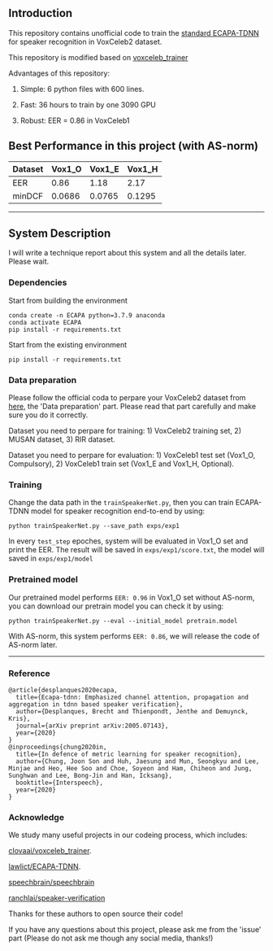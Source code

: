 ## Introduction

This repository contains unofficial code to train the [standard ECAPA-TDNN](https://arxiv.org/pdf/2005.07143.pdf) for speaker recognition in VoxCeleb2 dataset.

This repository is modified based on [voxceleb_trainer](https://github.com/clovaai/voxceleb_trainer)

Advantages of this repository: 

1) Simple: 6 python files with 600 lines.

2) Fast:  36 hours to train by one 3090 GPU 

3) Robust: EER = 0.86 in VoxCeleb1

## Best Performance in this project (with AS-norm)

| Dataset |  Vox1_O  |  Vox1_E  |  Vox1_H  |
| ------- |  ------  |  ------  |  ------  |
|  EER    |   0.86   |  1.18    |  2.17    |
|  minDCF |  0.0686  | 0.0765   |  0.1295  |

***

## System Description

I will write a technique report about this system and all the details later. Please wait.

### Dependencies

Start from building the environment
```
conda create -n ECAPA python=3.7.9 anaconda
conda activate ECAPA
pip install -r requirements.txt
```

Start from the existing environment
```
pip install -r requirements.txt
```

### Data preparation

Please follow the official coda to perpare your VoxCeleb2 dataset from [here](https://github.com/clovaai/voxceleb_trainer), the 'Data preparation' part. Please read that part carefully and make sure you do it correctly.

Dataset you need to perpare for training: 1) VoxCeleb2 training set, 2) MUSAN dataset, 3) RIR dataset.

Dataset you need to perpare for evaluation: 1) VoxCeleb1 test set (Vox1_O, Compulsory), 2) VoxCeleb1 train set (Vox1_E and Vox1_H, Optional).

### Training

Change the data path in the `trainSpeakerNet.py`, then you can train ECAPA-TDNN model for speaker recognition end-to-end by using:

```
python trainSpeakerNet.py --save_path exps/exp1 
```

In every `test_step` epoches, system will be evaluated in Vox1_O set and print the EER. The result will be saved in `exps/exp1/score.txt`, the model will saved in `exps/exp1/model`

### Pretrained model

Our pretrained model performs `EER: 0.96` in Vox1_O set without AS-norm, you can download our pretrain model you can check it by using: 
```
python trainSpeakerNet.py --eval --initial_model pretrain.model
```

With AS-norm, this system performs `EER: 0.86`, we will release the code of AS-norm later.

***


### Reference

```
@article{desplanques2020ecapa,
  title={Ecapa-tdnn: Emphasized channel attention, propagation and aggregation in tdnn based speaker verification},
  author={Desplanques, Brecht and Thienpondt, Jenthe and Demuynck, Kris},
  journal={arXiv preprint arXiv:2005.07143},
  year={2020}
}
@inproceedings{chung2020in,
  title={In defence of metric learning for speaker recognition},
  author={Chung, Joon Son and Huh, Jaesung and Mun, Seongkyu and Lee, Minjae and Heo, Hee Soo and Choe, Soyeon and Ham, Chiheon and Jung, Sunghwan and Lee, Bong-Jin and Han, Icksang},
  booktitle={Interspeech},
  year={2020}
}
```

### Acknowledge

We study many useful projects in our codeing process, which includes:

[clovaai/voxceleb_trainer](https://github.com/clovaai/voxceleb_trainer).

[lawlict/ECAPA-TDNN](https://github.com/lawlict/ECAPA-TDNN/blob/master/ecapa_tdnn.py).

[speechbrain/speechbrain](https://github.com/speechbrain/speechbrain/blob/96077e9a1afff89d3f5ff47cab4bca0202770e4f/speechbrain/lobes/models/ECAPA_TDNN.py)

[ranchlai/speaker-verification](https://github.com/ranchlai/speaker-verification)

Thanks for these authors to open source their code!

If you have any questions about this project, please ask me from the 'issue' part (Please do not ask me though any social media, thanks!)